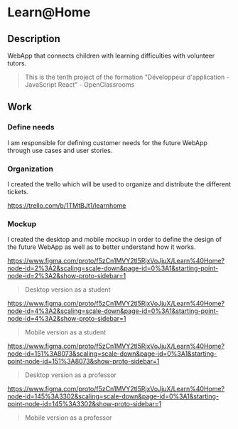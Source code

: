 # Learn@Home

## Description

WebApp that connects children with learning difficulties with volunteer tutors.

> This is the tenth project of the formation "Développeur d'application - JavaScript React" - OpenClassrooms

## Work

### Define needs

I am responsible for defining customer needs for the future WebApp through use cases and user stories.

### Organization

I created the trello which will be used to organize and distribute the different tickets.

https://trello.com/b/1TMtBJt1/learnhome

### Mockup

I created the desktop and mobile mockup in order to define the design of the future WebApp as well as to better understand how it works.

https://www.figma.com/proto/f5zCn1MVY2tl5RjxVoJjuX/Learn%40Home?node-id=2%3A2&scaling=scale-down&page-id=0%3A1&starting-point-node-id=2%3A2&show-proto-sidebar=1
> Desktop version as a student

https://www.figma.com/proto/f5zCn1MVY2tl5RjxVoJjuX/Learn%40Home?node-id=4%3A2&scaling=scale-down&page-id=0%3A1&starting-point-node-id=4%3A2&show-proto-sidebar=1
> Mobile version as a student

https://www.figma.com/proto/f5zCn1MVY2tl5RjxVoJjuX/Learn%40Home?node-id=151%3A8073&scaling=scale-down&page-id=0%3A1&starting-point-node-id=151%3A8073&show-proto-sidebar=1
> Desktop version as a professor

https://www.figma.com/proto/f5zCn1MVY2tl5RjxVoJjuX/Learn%40Home?node-id=145%3A3302&scaling=scale-down&page-id=0%3A1&starting-point-node-id=145%3A3302&show-proto-sidebar=1
> Mobile version as a professor
